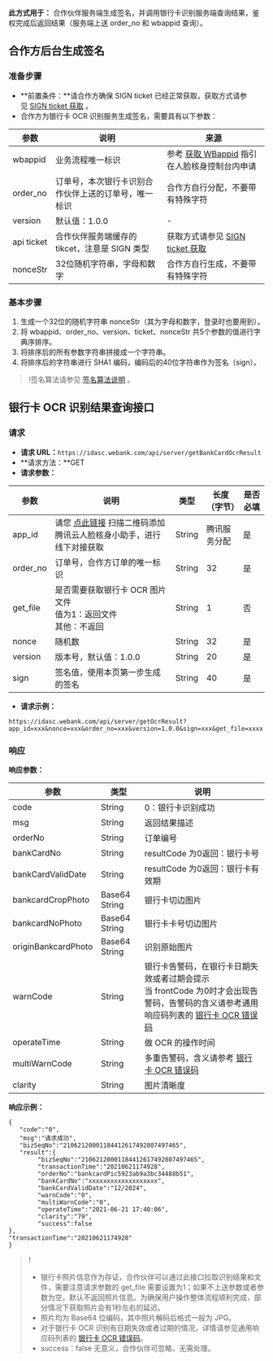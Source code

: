 **此方式用于：**
合作伙伴服务端生成签名，并调用银行卡识别服务端查询结果，鉴权完成后返回结果（服务端上送 order_no 和 wbappid 查询）。

## 合作方后台生成签名
### 准备步骤
- **前置条件：**请合作方确保 SIGN ticket 已经正常获取，获取方式请参见 [SIGN ticket 获取](https://cloud.tencent.com/document/product/1007/37305) 。
- 合作方为银行卡 OCR 识别服务生成签名，需要具有以下参数：

| 参数         | 说明                            | 来源                                       |
| ---------- | ----------------------------- | ---------------------------------------- |
|wbappid|	业务流程唯一标识  | 参考 [获取 WBappid](https://cloud.tencent.com/document/product/1007/49634) 指引在人脸核身控制台内申请              |
| order_no   | 订单号，本次银行卡识别合作伙伴上送的订单号，唯一标识   | 合作方自行分配，不要带有特殊字符                               |
| version    | 默认值：1.0.0                     |                              -            |
| api ticket | 合作伙伴服务端缓存的 tikcet，注意是 SIGN 类型 | 获取方式请参见 [SIGN ticket 获取](https://cloud.tencent.com/document/product/1007/37305) |
| nonceStr   | 32位随机字符串，字母和数字              | 合作方自行生成，不要带有特殊字符                                  |

### 基本步骤
1. 生成一个32位的随机字符串 nonceStr（其为字母和数字，登录时也要用到）。
2. 将 wbappid、order_no、version、ticket、nonceStr 共5个参数的值进行字典序排序。
3. 将排序后的所有参数字符串拼接成一个字符串。
4. 将排序后的字符串进行 SHA1 编码，编码后的40位字符串作为签名（sign）。

>!签名算法请参见 [签名算法说明](https://cloud.tencent.com/document/product/1007/37307) 。

## 银行卡 OCR 识别结果查询接口
### 请求
- **请求 URL：**`https://idasc.webank.com/api/server/getBankCardOcrResult`
- **请求方法：**GET
- **请求参数：**

|参数 | 说明 |  类型   |长度（字节） |  是否必填|
|------|--------|---------|-----------------|-------------|
|app_id	|请您 [点此链接](https://cloud.tencent.com/document/product/1007/56130) 扫描二维码添加腾讯云人脸核身小助手，进行线下对接获取	|String|	腾讯服务分配|	是|
|order_no|	订单号，合作方订单的唯一标识|	String|	32	|是|
|get_file|	是否需要获取银行卡 OCR 图片文件<br/>值为1：返回文件<br/>其他：不返回	|String|	1	|否|
|nonce|	随机数|	String	|32	|是|
|version	|版本号，默认值：1.0.0	|String	|20	|是|
|sign	|签名值，使用本页第一步生成的签名|	String|	40	|是|


- **请求示例：**
```
https://idasc.webank.com/api/server/getOcrResult?app_id=xxx&nonce=xxx&order_no=xxx&version=1.0.0&sign=xxx&get_file=xxxx
```

### 响应
**响应参数：**

|参数|	类型	|说明|
|-----|---------|-----|
|code|	String	|0：银行卡识别成功|
|msg	|String|	返回结果描述|
|orderNo|	String|	订单编号|
|bankCardNo|	String	|resultCode 为0返回：银行卡号|
|bankCardValidDate	|String	|resultCode 为0返回：银行卡有效期|
|bankcardCropPhoto|	Base64 String|	银行卡切边图片|
|bankcardNoPhoto|	Base64 String|	银行卡卡号切边图片|
|originBankcardPhoto|	Base64 String	|识别原始图片|
|warnCode|	String|	银行卡告警码，在银行卡日期失效或者过期会提示<br/>当 frontCode 为0时才会出现告警码，告警码的含义请参考通用响应码列表的 [银行卡 OCR 错误码](https://cloud.tencent.com/document/product/1007/47903)|
|operateTime|	String	|做 OCR 的操作时间|
|multiWarnCode|	String	|多重告警码，含义请参考 [银行卡 OCR 错误码](https://cloud.tencent.com/document/product/1007/47903)|
|clarity|	String	|图片清晰度|

**响应示例：**
```
{
   "code":"0",
   "msg":"请求成功",
   "bizSeqNo":"21062120001184412617492807497465",
   "result":{
        "bizSeqNo":"21062120001184412617492807497465",
        "transactionTime":"20210621174928",
        "orderNo":"bankcardPic5923ab9a3bc34488b51",
        "bankCardNo":"xxxxxxxxxxxxxxxxxxx",
        "bankCardValidDate":"12/2024",
        "warnCode":"0",
        "multiWarnCode":"0",
        "operateTime":"2021-06-21 17:40:06",
        "clarity":"79",
        "success":false
},
"transactionTime":"20210621174928"
}
```

>!
>- 银行卡照片信息作为存证，合作伙伴可以通过此接口拉取识别结果和文件，需要注意请求参数的 get_file 需要设置为1；如果不上送参数或者参数为空，默认不返回照片信息。为确保用户操作整体流程顺利完成，部分情况下获取照片会有1秒左右的延迟。
>- 照片均为 Base64 位编码，其中照片解码后格式一般为 JPG。
>- 对于银行卡 OCR 识别有日期失效或者过期的情况，详情请参见通用响应码列表的 [银行卡 OCR 错误码](https://cloud.tencent.com/document/product/1007/47903)。
>- success：false 无意义，合作伙伴可忽略，无需处理。 

